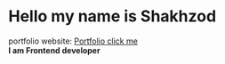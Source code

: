 # Hello my name is Shakhzod 
portfolio website: <a href="https://shakhzodprogrammer.github.io/portfolio/">Portfolio click me</a>
<br>
<b> I am Frontend developer</b>



